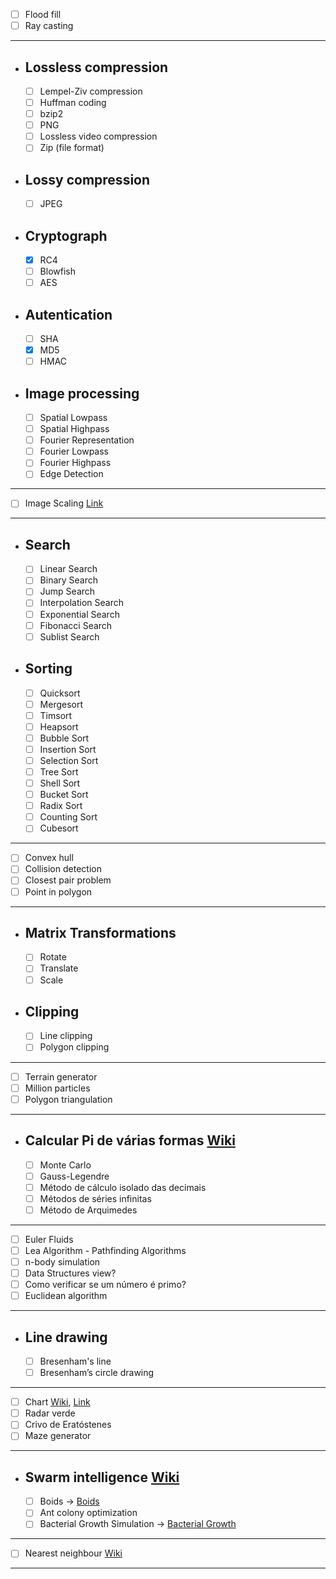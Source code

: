- [ ] Flood fill
- [ ] Ray casting
--------------------------------
- ## Lossless compression
  - [ ] Lempel-Ziv compression 
  - [ ] Huffman coding
  - [ ] bzip2
  - [ ] PNG
  - [ ] Lossless video compression
  - [ ] Zip (file format)
- ## Lossy compression
  - [ ] JPEG
- ## Cryptograph
  - [x] RC4
  - [ ] Blowfish
  - [ ] AES
- ##  Autentication
  - [ ] SHA
  - [x] MD5
  - [ ] HMAC
- ## Image processing
  - [ ] Spatial Lowpass
  - [ ] Spatial Highpass
  - [ ] Fourier Representation
  - [ ] Fourier Lowpass
  - [ ] Fourier Highpass
  - [ ] Edge Detection
--------------------------------
- [ ] Image Scaling [Link](http://courses.cs.vt.edu/~masc1044/L17-Rotation/ScalingNN.html)
--------------------------------
- ## Search
  - [ ] Linear Search
  - [ ] Binary Search
  - [ ] Jump Search
  - [ ] Interpolation Search
  - [ ] Exponential Search
  - [ ] Fibonacci Search
  - [ ] Sublist Search
- ## Sorting
  - [ ] Quicksort
  - [ ] Mergesort
  - [ ] Timsort
  - [ ] Heapsort
  - [ ] Bubble Sort
  - [ ] Insertion Sort
  - [ ] Selection Sort
  - [ ] Tree Sort
  - [ ] Shell Sort
  - [ ] Bucket Sort
  - [ ] Radix Sort
  - [ ] Counting Sort
  - [ ] Cubesort
--------------------------------
- [ ] Convex hull
- [ ] Collision detection
- [ ] Closest pair problem
- [ ] Point in polygon
--------------------------------
- ## Matrix Transformations
  - [ ] Rotate
  - [ ] Translate
  - [ ] Scale
- ## Clipping
  - [ ] Line clipping
  - [ ] Polygon clipping
--------------------------------
- [ ] Terrain generator
- [ ] Million particles
- [ ] Polygon triangulation
--------------------------------
- ## Calcular Pi de várias formas [Wiki](https://pt.wikipedia.org/wiki/Pi)
  - [ ] Monte Carlo
  - [ ] Gauss-Legendre
  - [ ] Método de cálculo isolado das decimais
  - [ ] Métodos de séries infinitas
  - [ ] Método de Arquimedes
--------------------------------
- [ ] Euler Fluids
- [ ] Lea Algorithm - Pathfinding Algorithms
- [ ] n-body simulation
- [ ] Data Structures view?
- [ ] Como verificar se um número é primo?
- [ ] Euclidean algorithm
--------------------------------
- ## Line drawing
  - [ ] Bresenham's line
  - [ ] Bresenham’s circle drawing
--------------------------------
- [ ] Chart [Wiki](https://en.wikipedia.org/wiki/Chart), [Link](https://www.advsofteng.com/gallery.html)
- [ ] Radar verde
- [ ] Crivo de Eratóstenes
- [ ] Maze generator
--------------------------------
- ## Swarm intelligence [Wiki](https://en.wikipedia.org/wiki/Swarm_intelligence#Ant_colony_optimization_(Dorigo_1992))
  - [ ] Boids -> [Boids](https://youtu.be/uMI1QcgfBeU)
  - [ ] Ant colony optimization
  - [ ] Bacterial Growth Simulation -> [Bacterial Growth](http://infection.inquiry-hub.net/)
--------------------------------
- [ ] Nearest neighbour [Wiki](https://en.wikipedia.org/wiki/Nearest_neighbour_algorithm)
--------------------------------
